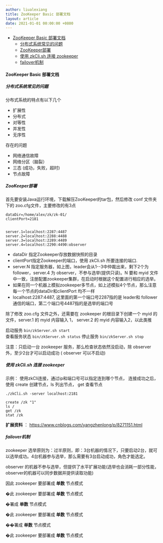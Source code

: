 ```yaml
---
author: liualexiang
title: ZooKeeper Basic 部署文档
layout: article
date: 2021-01-01 00:00:00 +0800
---
```



- [ZooKeeper Basic 部署文档](#zookeeper-basic-部署文档)
  - [分布式系统常见的问题](#分布式系统常见的问题)
  - [ZooKeeper部署](#zookeeper部署)
  - [使用 zkCli.sh 连接 zookeeper](#使用-zkclish-连接-zookeeper)
  - [failover机制](#failover机制)
#### ZooKeeper Basic 部署文档
##### 分布式系统常见的问题

分布式系统的特点有以下几个  
* 扩展性
* 分布式
* 对等性
* 并发性
* 无序性
  
存在的问题  
* 网络通信故障
* 网络分区（脑裂）
* 三态 (成功，失败，超时)
* 节点故障

##### ZooKeeper部署  

首先要安装Java运行环境，下载解压ZooKeeper的tar包，然后修改 conf 文件夹下的 zoo.cfg文件，主要修改的有3点

```
dataDir=/home/alex/zk/zk-01/
clientPort=2181


server.1=localhost:2287:4487
server.2=localhost:2288:4488
server.3=localhost:2289:4489
server.4=localhost:2290:4490:observer
```

* dataDir 指定Zookeeper存放数据快照的目录
* clientPort指定Zookeeper的端口，使用 zkCli.sh 所要连接的端口.
* server.N 指定服务器，如上图，leader会从1--3中仲裁出来，剩下2个为follower，server.4 为 observer，不参与选举(提供只读)。N 要和 myid 文件中一致，注册配置zookeeper集群，在启动时根据这个配置进行相应的选举。
* 如果在同一个机器上模拟zookeeper多节点，如上述模拟4个节点，那么注意每一个节点的dataDir和clientPort 均不一样
* localhost:2287:4487, 这里面的第一个端口号2287指的是 leader和 follower通信的端口，第二个端口号4487指的是选举的端口号

除了修改 zoo.cfg 文件之外，还需要在 zookeeper 的根目录下创建一个 myid 的文件，server.1 的 myid 内容输入 1， server.2 的 myid 内容输入2，以此类推  

启动服务 ``` bin/zkServer.sh start ```  
查看服务状态 ``` bin/zkServer.sh status ```
停止服务 ``` bin/zkServer.sh stop ```

注意：只启动一台 zookeeper 服务，那么检查状态依然没启动，除 observer 外，至少2台才可以启动成功 ( observer 可以不启动)

##### 使用 zkCli.sh 连接 zookeeper

示例：
使用zkCli连接，通过ip和端口号可以指定连到哪个节点， 连接成功之后，使用 create 创建节点，ls 列出节点， get 查看节点

```
./zkCli.sh -server localhost:2181

create /zk "1"
ls /
get /zk
stat /zk
```

**扩展资料** ： https://www.cnblogs.com/yangzhenlong/p/8271151.html  

##### failover机制

zookeeper 选举原则为：过半原则，即：3台机器的情况下，只要启动2台，就可以选举成功。4台机器参与选举，那么需要有3台启动成功，角色才能选定。

observer 的机器不参与选举，但提供了水平扩展功能(选举也会消耗一部分性能， observer的机器可以同步数据并提供读取功能)

因此 zookeeper 要部署成 **单数** 节点模式






�此 zookeeper 要部署成 **单数** 节点模式






�署成 **单数** 节点模式






�此 zookeeper 要部署成 **单数** 节点模式






��署成 **单数** 节点模式






�此 zookeeper 要部署成 **单数** 节点模式






